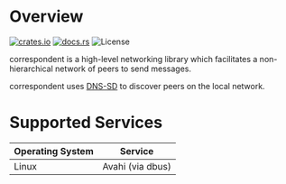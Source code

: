 # Overview

[![crates.io](https://img.shields.io/crates/v/correspondent.svg)](https://crates.io/crates/correspondent)
[![docs.rs](https://docs.rs/correspondent/badge.svg)](https://docs.rs/correspondent/)
![License](https://img.shields.io/crates/l/correspondent?color=blueviolet)

correspondent is a high-level networking library which facilitates a
non-hierarchical network of peers to send messages.

correspondent uses
[DNS-SD](https://en.wikipedia.org/wiki/Zero-configuration_networking#DNS-based_service_discovery)
to discover peers on the local network.

# Supported Services

| Operating System | Service          |
| ---------------- |:----------------:|
| Linux            | Avahi (via dbus) |

